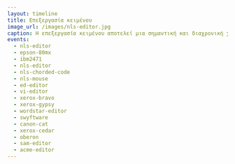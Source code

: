 ```yaml
---
layout: timeline 
title: Επεξεργασία κειμένου 
image_url: /images/nls-editor.jpg
caption: Η επεξεργασία κειμένου αποτελεί μια σημαντική και διαχρονική χρήση των υπολογιστών, μαζί με την παλιότερη επεξεργασία αριθμητικών δεδομένων. Η επεξεργασία κειμένου αρχικά είχε έμφαση στον προγραμματισμό του υπολογιστή και σταδιακά επεκτάθηκε και στην προετοιμασία εγγράφων. 
events:
  - nls-editor
  - epson-80mx
  - ibm2471
  - nls-editor
  - nls-chorded-code
  - nls-mouse
  - ed-editor
  - vi-editor
  - xerox-bravo
  - xerox-gypsy
  - wordstar-editor
  - swyftware
  - canon-cat
  - xerox-cedar
  - oberon
  - sam-editor
  - acme-editor
---
```

